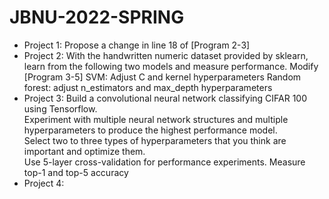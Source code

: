 # JBNU-2022-SPRING
- Project 1: Propose a change in line 18 of [Program 2-3] <br>
- Project 2: With the handwritten numeric dataset provided by sklearn, learn from the following two models and measure performance.
  Modify [Program 3-5]
  SVM: Adjust C and kernel hyperparameters
  Random forest: adjust n_estimators and max_depth hyperparameters<br>
- Project 3: Build a convolutional neural network classifying CIFAR 100 using Tensorflow.<br>
  Experiment with multiple neural network structures and multiple hyperparameters to produce the highest performance model.<br>
  Select two to three types of hyperparameters that you think are important and optimize them.<br>
  Use 5-layer cross-validation for performance experiments. Measure top-1 and top-5 accuracy <br>
- Project 4:
